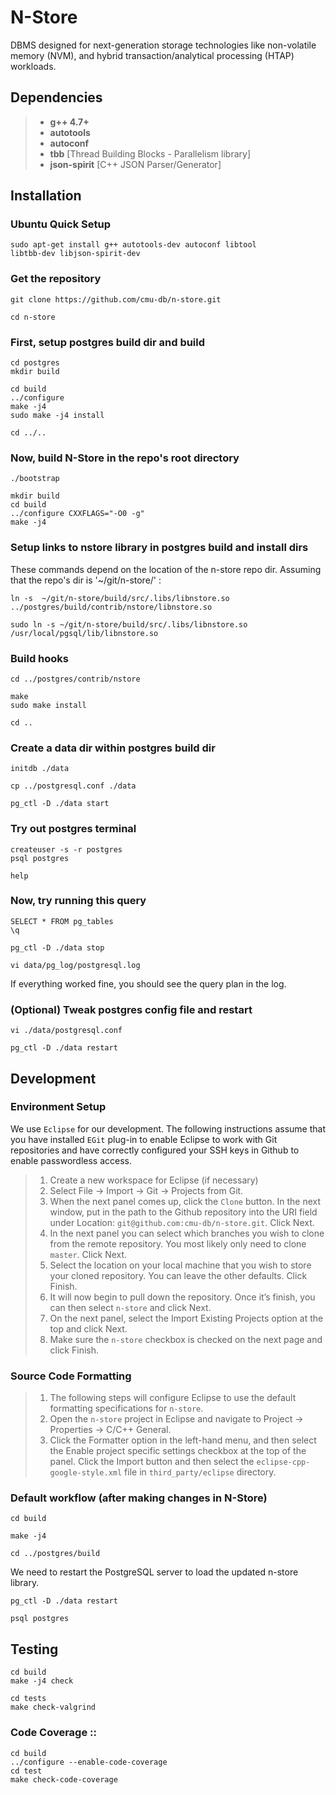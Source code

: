 # N-Store 
DBMS designed for next-generation storage technologies like non-volatile memory (NVM), and hybrid transaction/analytical processing (HTAP) workloads.

## Dependencies

> - **g++ 4.7+** 
> - **autotools** 
> - **autoconf** 
> - **tbb** [Thread Building Blocks - Parallelism library]
> - **json-spirit** [C++ JSON Parser/Generator]

## Installation 
 
###	Ubuntu Quick Setup

    sudo apt-get install g++ autotools-dev autoconf libtool 
    libtbb-dev libjson-spirit-dev
 
### Get the repository

    git clone https://github.com/cmu-db/n-store.git
 
    cd n-store
 
### First, setup postgres build dir and build

    cd postgres
    mkdir build

    cd build
    ../configure
    make -j4
    sudo make -j4 install
 
    cd ../..

### Now, build N-Store in the repo's root directory

    ./bootstrap

    mkdir build
    cd build
    ../configure CXXFLAGS="-O0 -g" 
    make -j4

### Setup links to nstore library in postgres build and install dirs

These commands depend on the location of the n-store repo dir.
Assuming that the repo's dir is '~/git/n-store/' :

    ln -s  ~/git/n-store/build/src/.libs/libnstore.so ../postgres/build/contrib/nstore/libnstore.so 

    sudo ln -s ~/git/n-store/build/src/.libs/libnstore.so /usr/local/pgsql/lib/libnstore.so 

### Build hooks

    cd ../postgres/contrib/nstore

    make 
    sudo make install

    cd ..

### Create a data dir within postgres build dir

    initdb ./data

    cp ../postgresql.conf ./data   

    pg_ctl -D ./data start

### Try out postgres terminal

    createuser -s -r postgres
    psql postgres 

    help
    
   
### Now, try running this query 

    SELECT * FROM pg_tables
    \q

    pg_ctl -D ./data stop
    
    vi data/pg_log/postgresql.log 

If everything worked fine, you should see the query plan in the log. 

### (Optional) Tweak postgres config file and restart

    vi ./data/postgresql.conf    
    
    pg_ctl -D ./data restart
 
## Development        

###  Environment Setup 

We use `Eclipse` for our development. The following instructions assume that you have installed `EGit` plug-in to enable Eclipse to work with Git repositories and have correctly configured your SSH keys in Github to enable passwordless access.

> 1.    Create a new workspace for Eclipse (if necessary)
> 2.    Select File -> Import -> Git -> Projects from Git.
> 3.    When the next panel comes up, click the `Clone` button. In the next window, put in the path to the Github repository into the URI
> field under Location:    `git@github.com:cmu-db/n-store.git`. Click
> Next.
> 4.    In the next panel you can select which branches you wish to clone from the remote repository. You most likely only need to clone
> `master`. Click Next.
> 5.    Select the location on your local machine that you wish to store your cloned repository. You can leave the other defaults. Click
> Finish.
> 6.   It will now begin to pull down the repository. Once it’s finish, you can then select `n-store` and click Next.
> 7.    On the next panel, select the Import Existing Projects option at the top and click Next.
> 8.    Make sure the `n-store` checkbox is checked on the next page and click Finish.

### Source Code Formatting

> 1. The following steps will configure Eclipse to use the default formatting specifications for `n-store`.
> 2. Open the `n-store` project in Eclipse and navigate to Project ->  Properties ->  C/C++ General.
> 3. Click the Formatter option in the left-hand menu, and then select the Enable project specific settings checkbox at the top of the panel.
> Click the Import button and then select the `eclipse-cpp-google-style.xml` file in `third_party/eclipse` directory.
 
 
### Default workflow (after making changes in N-Store)

    cd build

    make -j4

    cd ../postgres/build

We need to restart the PostgreSQL server to load the updated n-store library.

    pg_ctl -D ./data restart
 
    psql postgres 

## Testing

    cd build
    make -j4 check

    cd tests
    make check-valgrind          
    
### Code Coverage ::

    cd build
    ../configure --enable-code-coverage
    cd test
    make check-code-coverage
 

